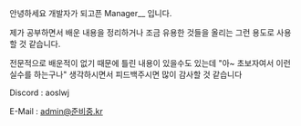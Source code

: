 안녕하세요 개발자가 되고픈 Manager__ 입니다.

제가 공부하면서 배운 내용을 정리하거나
조금 유용한 것들을 올리는 그런 용도로 사용할 것 같습니다.

전문적으로 배운적이 없기 때문에 틀린 내용이 있을수도 있는데
"아~ 초보자여서 이런 실수를 하는구나" 생각하시면서 피드백주시면
많이 감사할 것 같습니다

Discord : aoslwj

E-Mail : admin@준비중.kr

